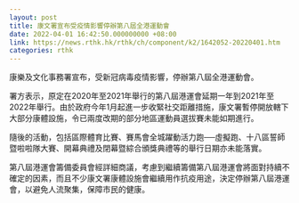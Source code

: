 ```yaml
---
layout: post
title: 康文署宣布受疫情影響停辦第八屆全港運動會
date: 2022-04-01 16:42:50.000000000 +08:00
link: https://news.rthk.hk/rthk/ch/component/k2/1642052-20220401.htm
categories: rthk
---
```


康樂及文化事務署宣布，受新冠病毒疫情影響，停辦第八屆全港運動會。

署方表示，原定在2020年至2021年舉行的第八屆港運會延期一年到2021年至2022年舉行。由於政府今年1月起進一步收緊社交距離措施，康文署暫停開放轄下大部分康體設施，令已兩度改期的部分地區運動員選拔賽未能如期進行。

隨後的活動，包括區際體育比賽、賽馬會全城躍動活力跑──虛擬跑、十八區誓師暨啦啦隊大賽、開幕典禮及閉幕暨綜合頒獎典禮等的舉行日期亦未能落實。

第八屆港運會籌備委員會經詳細商議，考慮到繼續籌備第八屆港運會將面對持續不確定的因素，而且不少康文署康體設施會繼續用作抗疫用途，決定停辦第八屆港運會，以避免人流聚集，保障市民的健康。
